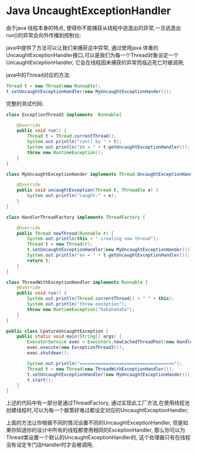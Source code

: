 # Java UncaughtExceptionHandler

由于java 线程本身的特点, 使得你不能捕获从线程中逃逸出的异常,一旦逃逸出run()的异常会向外传播到控制台;

java中提供了方法可以让我们来捕获这中异常, 通过使用java 体重的 UncaughtExceptionHandler接口,可以是我们为每一个Thread对象设定一个UncaughtExceptionHandler, 它会在线程因未捕获的异常而临近死亡时被调用;

java中的Thread对应的方法:

```java
Thread t = new Thread(new Runnable);
t.setUncaughtExceptionHandler(new MyUncaughtExceptionHander());
```

完整的测试代码:

```java
class ExceptionThread2 implements  Runnable{

    @Override
    public void run() {
        Thread t = Thread.currentThread();
        System.out.println("run() by " + t);
        System.out.println("eh = " + t.getUncaughtExceptionHandler());
        throw new RuntimeException();
    }
}

class MyUncaughtExceptionHander implements Thread.UncaughtExceptionHandler{

    @Override
    public void uncaughtException(Thread t, Throwable e) {
        System.out.println("caught:" + e);
    }
}

class HandlerThreadFactory implements ThreadFactory {

    @Override
    public Thread newThread(Runnable r) {
        System.out.println(this + " creating new thread");
        Thread t = new Thread(r);
        t.setUncaughtExceptionHandler(new MyUncaughtExceptionHander());
        System.out.println("en = " + t.getUncaughtExceptionHandler());
        return t;
    }
}

class ThreadWithExceptionHandler implements Runnable {
    @Override
    public void run() {
        System.out.println(Thread.currentThread() + " " + this);
        System.out.println("throw exception");
        throw new RuntimeException("hahahahaha");
    }
}

public class CpatureUncaughtException {
    public static void main(String[] args) {
        ExecutorService exec = Executors.newCachedThreadPool(new HandlerThreadFactory());
        exec.execute(new ExceptionThread2());
        exec.shutdown();

        System.out.println("====================================");
        Thread t = new Thread(new ThreadWithExceptionHandler());
        t.setUncaughtExceptionHandler(new MyUncaughtExceptionHander());
        t.start();
    }
}
```

上述的代码中有一部分是通过ThreadFactory, 通过实现此工厂方法,在使用线程池创建线程时,可以为每一个献策好难过都设定对应的UncaughtExceptionHandler;

上面的方法让你根据不同的情况设置不同的UncaughtExceptionHandler, 但是如果你知道你的设计中所有的线程都使用相同的ExceptionHandler, 那么你可以为Thread类设置一个默认的UncaughtExceptionHandler的, 这个处理器只有在线程没有设定专门店Handler时才会被调用;